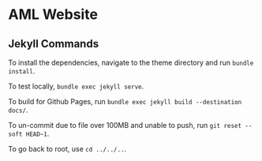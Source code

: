# AML Website
## Jekyll Commands

To install the dependencies, navigate to the theme directory and run `bundle install`.

To test locally, `bundle exec jekyll serve`.

To build for Github Pages, run `bundle exec jekyll build --destination docs/`.

To un-commit due to file over 100MB and unable to push, run `git reset --soft HEAD~1`.

To go back to root, use `cd ../../..`.

